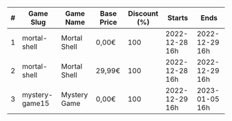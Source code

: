 |#|Game Slug|Game Name|Base Price|Discount (%)|Starts|Ends|
|---|---|---|---|---|---|---|
|1|mortal-shell|Mortal Shell|0,00€|100|2022-12-28 16h|2022-12-29 16h|
|2|mortal-shell|Mortal Shell|29,99€|100|2022-12-28 16h|2022-12-29 16h|
|3|mystery-game15|Mystery Game|0,00€|100|2022-12-29 16h|2023-01-05 16h|
